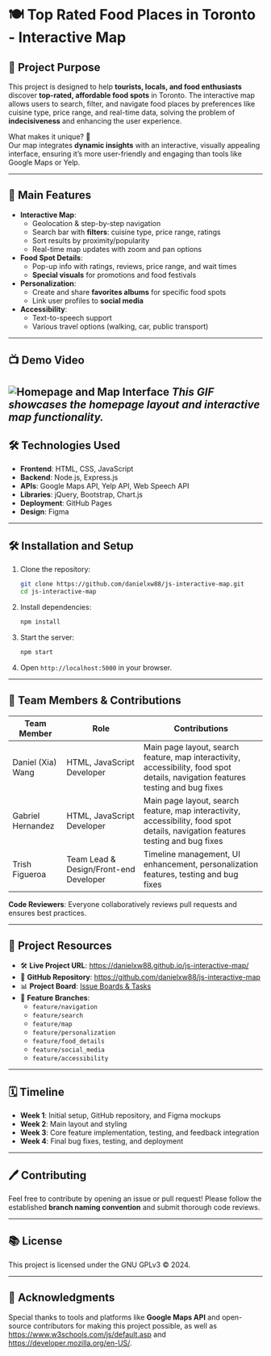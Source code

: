 # 🍽️ **Top Rated Food Places in Toronto - Interactive Map**

## 📌 **Project Purpose**
This project is designed to help **tourists, locals, and food enthusiasts** discover **top-rated, affordable food spots** in Toronto. The interactive map allows users to search, filter, and navigate food places by preferences like cuisine type, price range, and real-time data, solving the problem of **indecisiveness** and enhancing the user experience.

What makes it unique? 🎯  
Our map integrates **dynamic insights** with an interactive, visually appealing interface, ensuring it’s more user-friendly and engaging than tools like Google Maps or Yelp.

---

## 🚀 **Main Features**
- **Interactive Map**:  
   - Geolocation & step-by-step navigation  
   - Search bar with **filters**: cuisine type, price range, ratings  
   - Sort results by proximity/popularity  
   - Real-time map updates with zoom and pan options  
- **Food Spot Details**:  
   - Pop-up info with ratings, reviews, price range, and wait times  
   - **Special visuals** for promotions and food festivals  
- **Personalization**:  
   - Create and share **favorites albums** for specific food spots  
   - Link user profiles to **social media**  
- **Accessibility**:  
   - Text-to-speech support  
   - Various travel options (walking, car, public transport)

---

## 📺 **Demo Video**
![Homepage and Map Interface](./assets/homepage_map_demo.gif)
_This GIF showcases the homepage layout and interactive map functionality._
---

## 🛠️ **Technologies Used**
- **Frontend**: HTML, CSS, JavaScript  
- **Backend**: Node.js, Express.js  
- **APIs**: Google Maps API, Yelp API, Web Speech API  
- **Libraries**: jQuery, Bootstrap, Chart.js  
- **Deployment**: GitHub Pages  
- **Design**: Figma  

---

## 🛠️ **Installation and Setup**
1. Clone the repository:  
   ```bash
   git clone https://github.com/danielxw88/js-interactive-map.git
   cd js-interactive-map
   ```
2. Install dependencies:  
   ```bash
   npm install
   ```
3. Start the server:  
   ```bash
   npm start
   ```
4. Open `http://localhost:5000` in your browser.

---

## 👥 **Team Members & Contributions**
| **Team Member**       | **Role**                 | **Contributions**                         |
|------------------------|--------------------------|-------------------------------------------|
| Daniel (Xia) Wang       | HTML, JavaScript Developer    | Main page layout,  search feature, map interactivity, accessibility, food spot details, navigation features testing and bug fixes |
| Gabriel Hernandez      | HTML, JavaScript Developer     | Main page layout,  search feature, map interactivity, accessibility, food spot details, navigation features testing and bug fixes |
| Trish Figueroa     | Team Lead & Design/Front-end Developer  | Timeline management, UI enhancement, personalization features, testing and bug fixes |

**Code Reviewers**: Everyone collaboratively reviews pull requests and ensures best practices.

---

## 🔗 **Project Resources**
- 🛠️ **Live Project URL**: https://danielxw88.github.io/js-interactive-map/
- 📂 **GitHub Repository**: https://github.com/danielxw88/js-interactive-map  
- 📊 **Project Board**: [Issue Boards & Tasks](#)  
- 🌲 **Feature Branches**:  
   - `feature/navigation`  
   - `feature/search`  
   - `feature/map`  
   - `feature/personalization`  
   - `feature/food_details`  
   - `feature/social_media`  
   - `feature/accessibility`

---

## 🗓 **Timeline**
- **Week 1**: Initial setup, GitHub repository, and Figma mockups  
- **Week 2**: Main layout and styling  
- **Week 3**: Core feature implementation, testing, and feedback integration  
- **Week 4**: Final bug fixes, testing, and deployment  

---

## 🖊️ **Contributing**
Feel free to contribute by opening an issue or pull request! Please follow the established **branch naming convention** and submit thorough code reviews.

---

## 📚 **License**
This project is licensed under the GNU GPLv3 © 2024. 

---

## 🤝 **Acknowledgments**
Special thanks to tools and platforms like **Google Maps API** and open-source contributors for making this project possible, as well as https://www.w3schools.com/js/default.asp and https://developer.mozilla.org/en-US/.
